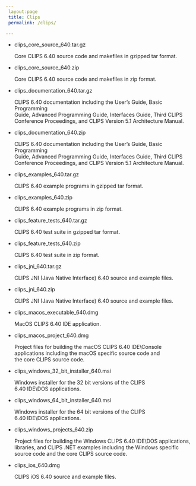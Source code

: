 ```yaml
---
 layout:page
 title: Clips
 permalink: /clips/

---
```


*   clips\_core\_source\_640.tar.gz  

    Core CLIPS 6.40 source code and makefiles in gzipped tar format.

*   clips\_core\_source\_640.zip  

    Core CLIPS 6.40 source code and makefiles in zip format.

*   clips\_documentation\_640.tar.gz

    CLIPS 6.40 documentation including the User’s Guide, Basic Programming  
    Guide, Advanced Programming Guide, Interfaces Guide, Third CLIPS  
    Conference Proceedings, and CLIPS Version 5.1 Architecture Manual.

*   clips\_documentation\_640.zip

    CLIPS 6.40 documentation including the User’s Guide, Basic Programming  
    Guide, Advanced Programming Guide, Interfaces Guide, Third CLIPS  
    Conference Proceedings, and CLIPS Version 5.1 Architecture Manual.

*   clips_examples\_640.tar.gz  

    CLIPS 6.40 example programs in gzipped tar format.

*   clips_examples\_640.zip  

    CLIPS 6.40 example programs in zip format.

*   clips_feature_tests\_640.tar.gz  

    CLIPS 6.40 test suite in gzipped tar format.

*   clips_feature_tests\_640.zip  

    CLIPS 6.40 test suite in zip format.

*   clips\_jni\_640.tar.gz

    CLIPS JNI (Java Native Interface) 6.40 source and example files.

*   clips\_jni\_640.zip

    CLIPS JNI (Java Native Interface) 6.40 source and example files.

*   clips\_macos\_executable\_640.dmg

    MacOS CLIPS 6.40 IDE application.

*   clips\_macos\_project\_640.dmg  

    Project files for building the macOS CLIPS 6.40 IDE\\Console  
    applications including the macOS specific source code and  
    the core CLIPS source code.
    
*   clips\_windows\_32_bit\_installer\_640.msi

    Windows installer for the 32 bit versions of the CLIPS  
    6.40 IDE\\DOS applications. 

*   clips\_windows\_64\_bit\_installer\_640.msi

    Windows installer for the 64 bit versions of the CLIPS  
    6.40 IDE\\DOS applications. 

*   clips\_windows\_projects\_640.zip

    Project files for building the Windows CLIPS 6.40 IDE\\DOS applications,  
    libraries, and CLIPS .NET examples including the Windows specific source 
    code and the core CLIPS source code.

*   clips\_ios\_640.dmg

    CLIPS iOS 6.40 source and example files.
